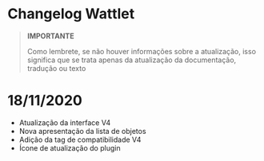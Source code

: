 # Changelog Wattlet

>**IMPORTANTE**
>
>Como lembrete, se não houver informações sobre a atualização, isso significa que se trata apenas da atualização da documentação, tradução ou texto

# 18/11/2020

- Atualização da interface V4
- Nova apresentação da lista de objetos
- Adição da tag de compatibilidade V4
- Ícone de atualização do plugin
